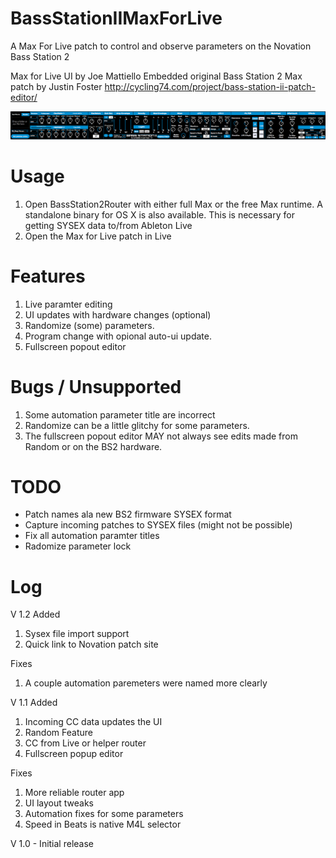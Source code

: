 BassStationIIMaxForLive
=======================

A Max For Live patch to control and observe parameters on the Novation Bass Station 2

Max for Live UI by Joe Mattiello
Embedded original Bass Station 2 Max patch by Justin Foster 
http://cycling74.com/project/bass-station-ii-patch-editor/

![alt tag](https://raw.githubusercontent.com/JoeMatt/BassStationIIMaxForLive/master/Media/BS2Screenshot.png)


# Usage
1. Open BassStation2Router with either full Max or the free Max runtime. A standalone binary for OS X is also available. This is necessary for getting SYSEX data to/from Ableton Live
2. Open the Max for Live patch in Live

# Features
1. Live paramter editing
2. UI updates with hardware changes (optional)
3. Randomize (some) parameters.
4. Program change with opional auto-ui update.
5. Fullscreen popout editor

# Bugs / Unsupported
1. Some automation parameter title are incorrect
2. Randomize can be a little glitchy for some parameters.
3. The fullscreen popout editor MAY not always see edits made from Random or on the BS2 hardware.


# TODO
* Patch names ala new BS2 firmware SYSEX format
* Capture incoming patches to SYSEX files (might not be possible)
* Fix all automation paramter titles
* Radomize parameter lock

# Log

V 1.2
Added

1. Sysex file import support
2. Quick link to Novation patch site

Fixes

1. A couple automation paremeters were named more clearly


V 1.1
Added

1. Incoming CC data updates the UI
2. Random Feature
3. CC from Live or helper router
4. Fullscreen popup editor

Fixes

1. More reliable router app
2. UI layout tweaks
3. Automation fixes for some parameters
4. Speed in Beats is native M4L selector

V 1.0 - Initial release
